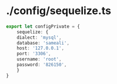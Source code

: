 # ./config/sequelize.ts
```typescript
export let configPrivate = {
    sequelize: {
    dialect: 'mysql',
    database: 'sameali',
    host: '127.0.0.1',
    port: '3306',
    username: 'root',
    password: '826150',   
    }
}
```